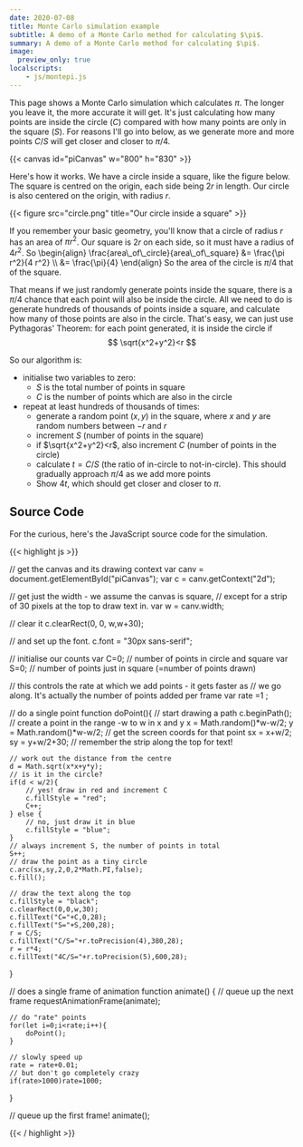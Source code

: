 ```yaml
---
date: 2020-07-08
title: Monte Carlo simulation example
subtitle: A demo of a Monte Carlo method for calculating $\pi$.
summary: A demo of a Monte Carlo method for calculating $\pi$.
image:
  preview_only: true
localscripts:
    - js/montepi.js
---
```

This page shows a Monte Carlo simulation which calculates $\pi$.
The longer you leave it, the more accurate it will get. It's just 
calculating how many points are inside the circle ($C$) compared
with how many points are only in the square ($S$). For reasons I'll
go into below, as we generate more and more points $C/S$ will get
closer and closer to $\pi/4$.

{{< canvas id="piCanvas" w="800" h="830" >}}

Here's how it works. We have a circle inside a square, like the figure
below. The square is centred on the origin,
each side being $2r$ in length. Our circle is also centered
on the origin, with radius $r$. 

{{< figure src="circle.png" title="Our circle inside a square" >}}

If you remember
your basic geometry, you'll know that a circle of radius $r$ has an area
of $\pi r^2$. Our square is $2r$ on each side, so it must have a radius
of $4r^2$. So 
\begin{align}
\frac{area\\_of\\_circle}{area\\_of\\_square}
&= \frac{\pi r^2}{4 r^2} \\\\
&= \frac{\pi}{4}
\end{align}
So the area of the circle is $\pi/4$ that of the square.

That means if we just randomly generate points inside the square, there is 
a $\pi/4$ chance that each point will also be inside the circle. All we need
to do is generate hundreds of thousands of points inside a square,
and calculate how many of those points are also in the circle.
That's easy, we can just use Pythagoras' Theorem: for each
point generated, it is inside the circle if
$$
\sqrt{x^2+y^2}<r
$$

So our algorithm is:
 * initialise two variables to zero:
    * $S$ is the total number of points in square 
    * $C$ is the number of points which are also in the circle
 * repeat at least hundreds of thousands of times:
    * generate a random point $(x,y)$ in the square, where $x$
      and $y$ are random numbers between $-r$ and $r$
    * increment $S$ (number of points in the square)
    * if $\sqrt{x^2+y^2}<r$, also increment $C$ (number of points in the circle)
    * calculate $t=C/S$ (the ratio of in-circle to not-in-circle). 
      This should gradually approach $\pi/4$ as we add more points
    * Show $4t$, which should get closer and closer to $\pi$.


## Source Code
For the curious, here's the JavaScript source code for the simulation.


{{< highlight js >}}

// get the canvas and its drawing context 
var canv = document.getElementById("piCanvas");
var c = canv.getContext("2d");

// get just the width - we assume the canvas is square,
// except for a strip of 30 pixels at the top to draw text in.
var w = canv.width;

// clear it
c.clearRect(0, 0, w,w+30);

// and set up the font.
c.font = "30px sans-serif";

// initialise our counts
var C=0; // number of points in circle and square
var S=0; // number of points just in square (=number of points drawn)

// this controls the rate at which we add points - it gets faster as 
// we go along. It's actually the number of points added per frame
var rate =1 ;

// do a single point
function doPoint(){
    // start drawing a path
    c.beginPath();
    // create a point in the range -w to w in x and y
    x = Math.random()*w-w/2;
    y = Math.random()*w-w/2;
    // get the screen coords for that point
    sx = x+w/2;
    sy = y+w/2+30; // remember the strip along the top for text!
    
    // work out the distance from the centre
    d = Math.sqrt(x*x+y*y);
    // is it in the circle?
    if(d < w/2){
        // yes! draw in red and increment C
        c.fillStyle = "red";
        C++;
    } else {
        // no, just draw it in blue
        c.fillStyle = "blue";
    }
    // always increment S, the number of points in total
    S++;
    // draw the point as a tiny circle
    c.arc(sx,sy,2,0,2*Math.PI,false);
    c.fill();
    
    // draw the text along the top
    c.fillStyle = "black";
    c.clearRect(0,0,w,30);
    c.fillText("C="+C,0,28);
    c.fillText("S="+S,200,28);
    r = C/S;
    c.fillText("C/S="+r.toPrecision(4),380,28);
    r = r*4;
    c.fillText("4C/S="+r.toPrecision(5),600,28);
}
    

// does a single frame of animation
function animate() {
    // queue up the next frame
    requestAnimationFrame(animate);
    
    // do "rate" points
    for(let i=0;i<rate;i++){
        doPoint();
    }
    
    // slowly speed up
    rate = rate+0.01;
    // but don't go completely crazy
    if(rate>1000)rate=1000;
    
    
}

// queue up the first frame!
animate();

{{< / highlight >}}

